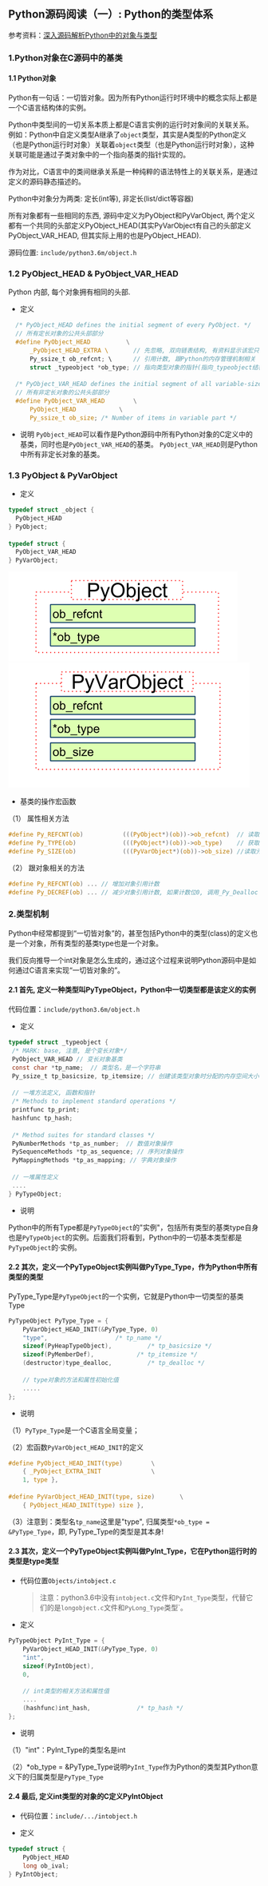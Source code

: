## Python源码阅读（一）: Python的类型体系

参考资料：[深入源码解析Python中的对象与类型](https://www.php.cn/python-tutorials-157807.html)

### 1.Python对象在C源码中的基类

#### 1.1 Python对象

Python有一句话：一切皆对象。因为所有Python运行时环境中的概念实际上都是一个C语言结构体的实例。

Python中类型间的一切关系本质上都是C语言实例的运行时对象间的关联关系。例如：Python中自定义类型A继承了`object`类型，其实是A类型的Python定义（也是Python运行时对象）关联着`object`类型（也是Python运行时对象），这种关联可能是通过子类对象中的一个指向基类的指针实现的。

作为对比，C语言中的类间继承关系是一种纯粹的语法特性上的关联关系，是通过定义的源码静态描述的。

Python中对象分为两类: 定长(int等), 非定长(list/dict等容器)

所有对象都有一些相同的东西, 源码中定义为PyObject和PyVarObject, 两个定义都有一个共同的头部定义PyObject_HEAD(其实PyVarObject有自己的头部定义PyObject_VAR_HEAD, 但其实际上用的也是PyObject_HEAD).

源码位置: `include/python3.6m/object.h`

### 1.2 PyObject_HEAD & PyObject_VAR_HEAD

Python 内部, 每个对象拥有相同的头部.

* 定义
```c
  /* PyObject_HEAD defines the initial segment of every PyObject. */
  // 所有定长对象的公共头部部分
  #define PyObject_HEAD          \
      _PyObject_HEAD_EXTRA \       // 先忽略, 双向链表结构, 有资料显示该宏只与DEBUG模式有关
      Py_ssize_t ob_refcnt; \      // 引用计数, 跟Python的内存管理机制相关
      struct _typeobject *ob_type; // 指向类型对象的指针(指向_typeobject结构体)
  
  /* PyObject_VAR_HEAD defines the initial segment of all variable-size container objects. */
  // 所有非定长对象的公共头部部分
  #define PyObject_VAR_HEAD        \
      PyObject_HEAD            \
      Py_ssize_t ob_size; /* Number of items in variable part */
```

* 说明
`PyObject_HEAD`可以看作是Python源码中所有Python对象的C定义中的基类，同时也是`PyObject_VAR_HEAD`的基类。
`PyObject_VAR_HEAD`则是Python中所有非定长对象的基类。


### 1.3 PyObject & PyVarObject

* 定义

```c
typedef struct _object {
  PyObject_HEAD
} PyObject;

typedef struct {
  PyObject_VAR_HEAD
} PyVarObject;
```

![](/assets/python033_01.png)
![](/assets/python033_02.png)


* 基类的操作宏函数

（1） 属性相关方法
```c
#define Py_REFCNT(ob)           (((PyObject*)(ob))->ob_refcnt)  // 读取引用计数
#define Py_TYPE(ob)             (((PyObject*)(ob))->ob_type)    // 获取对象类型
#define Py_SIZE(ob)             (((PyVarObject*)(ob))->ob_size) //读取元素个数(len)
```

（2） 跟对象相关的方法
```c
#define Py_REFCNT(ob) ... // 增加对象引用计数
#define Py_DECREF(ob) ... // 减少对象引用计数, 如果计数位0, 调用_Py_Dealloc
```

### 2.类型机制

Python中经常都提到“一切皆对象”的，甚至包括Python中的类型(class)的定义也是一个对象，所有类型的基类type也是一个对象。

我们反向推导一个int对象是怎么生成的，通过这个过程来说明Python源码中是如何通过C语言来实现“一切皆对象的”。

#### 2.1 首先, 定义一种类型叫PyTypeObject，Python中一切类型都是该定义的实例

代码位置：`include/python3.6m/object.h`

* 定义

```c
typedef struct _typeobject {
 /* MARK: base, 注意, 是个变长对象*/
 PyObject_VAR_HEAD // 变长对象基类
 const char *tp_name;  // 类型名，是一个字符串
 Py_ssize_t tp_basicsize, tp_itemsize; // 创建该类型对象时分配的内存空间大小

 // 一堆方法定义, 函数和指针
 /* Methods to implement standard operations */
 printfunc tp_print;
 hashfunc tp_hash;

 /* Method suites for standard classes */
 PyNumberMethods *tp_as_number;  // 数值对象操作
 PySequenceMethods *tp_as_sequence; // 序列对象操作
 PyMappingMethods *tp_as_mapping; // 字典对象操作

 // 一堆属性定义
 ....
} PyTypeObject;
```

* 说明

Python中的所有Type都是`PyTypeObject`的"实例"，包括所有类型的基类type自身也是`PyTypeObject`的实例。后面我们将看到，Python中的一切基本类型都是`PyTypeObject`的·实例。

#### 2.2 其次，定义一个PyTypeObject实例叫做PyType_Type，作为Python中所有类型的类型

PyType_Type是`PyTypeObject`的一个实例，它就是Python中一切类型的基类Type

```c
PyTypeObject PyType_Type = {
    PyVarObject_HEAD_INIT(&PyType_Type, 0)
    "type",                   /* tp_name */
    sizeof(PyHeapTypeObject),          /* tp_basicsize */
    sizeof(PyMemberDef),            /* tp_itemsize */
    (destructor)type_dealloc,          /* tp_dealloc */

    // type对象的方法和属性初始化值
    .....
};
```

* 说明

（1）`PyType_Type`是一个C语言全局变量；

（2）宏函数`PyVarObject_HEAD_INIT`的定义
```c
#define PyObject_HEAD_INIT(type)        \
    { _PyObject_EXTRA_INIT              \
    1, type },

#define PyVarObject_HEAD_INIT(type, size)       \
    { PyObject_HEAD_INIT(type) size },
```

（3）注意到：类型名`tp_name`这里是"type", 归属类型`*ob_type = &PyType_Type`，即, PyType_Type的类型是其本身!

#### 2.3 其次，定义一个PyTypeObject实例叫做PyInt_Type，它在Python运行时的类型是type类型

* 代码位置`Objects/intobject.c`
  >注意：python3.6中没有`intobject.c`文件和`PyInt_Type`类型，代替它们的是`longobject.c`文件和`PyLong_Type`类型`。

* 定义

```c
PyTypeObject PyInt_Type = {
    PyVarObject_HEAD_INIT(&PyType_Type, 0)
    "int",
    sizeof(PyIntObject),
    0,

    // int类型的相关方法和属性值
    ....
    (hashfunc)int_hash,             /* tp_hash */
};
```

* 说明

（1）"int"：PyInt_Type的类型名是int

（2）*ob_type = &PyType_Type说明`PyInt_Type`作为Python的类型其Python意义下的归属类型是`PyType_Type`


#### 2.4 最后, 定义int类型的对象的C定义PyIntObject

* 代码位置：`include/.../intobject.h`

* 定义

```c
typedef struct {
    PyObject_HEAD
    long ob_ival;
} PyIntObject;
```

